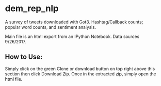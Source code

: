 # dem_rep_nlp
A survey of tweets downloaded with Got3. Hashtag/Callback counts; popular word counts, and sentiment analysis. 

Main file is an html export from an IPython Notebook. Data sources 9/26/2017. 

## How to Use:
Simply click on the green Clone or download button on top right above this section then click Download Zip. Once in the extracted zip, simply open the html file. 
